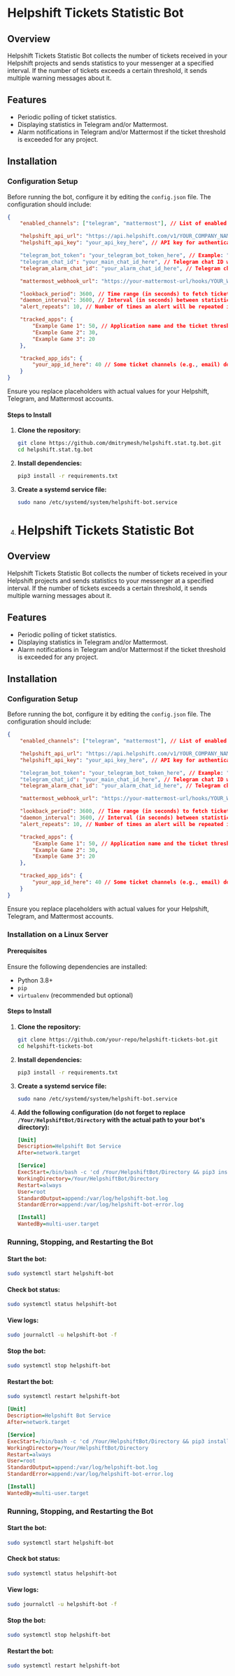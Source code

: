 # Helpshift Tickets Statistic Bot

## Overview
Helpshift Tickets Statistic Bot collects the number of tickets received in your Helpshift projects and sends statistics to your messenger at a specified interval. If the number of tickets exceeds a certain threshold, it sends multiple warning messages about it.

## Features
- Periodic polling of ticket statistics.
- Displaying statistics in Telegram and/or Mattermost.
- Alarm notifications in Telegram and/or Mattermost if the ticket threshold is exceeded for any project.

## Installation

### Configuration Setup
Before running the bot, configure it by editing the `config.json` file. The configuration should include:

```json
{
    "enabled_channels": ["telegram", "mattermost"], // List of enabled messaging channels

    "helpshift_api_url": "https://api.helpshift.com/v1/YOUR_COMPANY_NAME/issues", // Helpshift API endpoint for fetching ticket statistics (replace YOUR_COMPANY_NAME)
    "helpshift_api_key": "your_api_key_here", // API key for authentication with Helpshift (see [API Key Management](https://support.helpshift.com/hc/en/13-helpshift-technical-support/faq/769-in-app-support-guide-api-key-management/#1.-finding-your-api-keys))

    "telegram_bot_token": "your_telegram_bot_token_here", // Example: "bot552154641:ADGMGav2RYsV2G0QLs4TTelPoKdjT2Dkqvy" (see [Telegram Bot Guide](https://core.telegram.org/bots/tutorial))
    "telegram_chat_id": "your_main_chat_id_here", // Telegram chat ID where statistics are sent
    "telegram_alarm_chat_id": "your_alarm_chat_id_here", // Telegram chat ID for alarm notifications

    "mattermost_webhook_url": "https://your-mattermost-url/hooks/YOUR_WEBHOOK_ID", // Mattermost webhook for sending messages

    "lookback_period": 3600, // Time range (in seconds) to fetch ticket statistics
    "daemon_interval": 3600, // Interval (in seconds) between statistic updates
    "alert_repeats": 10, // Number of times an alert will be repeated if the threshold is exceeded

    "tracked_apps": {
        "Example Game 1": 50, // Application name and the ticket threshold for alerts (find app names in the Helpshift admin panel)
        "Example Game 2": 30,
        "Example Game 3": 20
    },

    "tracked_app_ids": {
        "your_app_id_here": 40 // Some ticket channels (e.g., email) don’t belong to any app; IDs look like "yourcompanyname_app_20160528241804559-5w0e487e221f35h" (see [Helpshift API Docs](https://apidocs.helpshift.com/) and send get issues request to obtain app_ids)
    }
}
```

Ensure you replace placeholders with actual values for your Helpshift, Telegram, and Mattermost accounts.

#### Steps to Install
1. **Clone the repository:**
   ```sh
   git clone https://github.com/dmitrymesh/helpshift.stat.tg.bot.git
   cd helpshift.stat.tg.bot
   ```
2. **Install dependencies:**
   ```sh
   pip3 install -r requirements.txt
   ```
3. **Create a systemd service file:**
   ```sh
   sudo nano /etc/systemd/system/helpshift-bot.service
   ```
4. # Helpshift Tickets Statistic Bot

## Overview
Helpshift Tickets Statistic Bot collects the number of tickets received in your Helpshift projects and sends statistics to your messenger at a specified interval. If the number of tickets exceeds a certain threshold, it sends multiple warning messages about it.

## Features
- Periodic polling of ticket statistics.
- Displaying statistics in Telegram and/or Mattermost.
- Alarm notifications in Telegram and/or Mattermost if the ticket threshold is exceeded for any project.

## Installation

### Configuration Setup
Before running the bot, configure it by editing the `config.json` file. The configuration should include:

```json
{
    "enabled_channels": ["telegram", "mattermost"], // List of enabled messaging channels

    "helpshift_api_url": "https://api.helpshift.com/v1/YOUR_COMPANY_NAME/issues", // Helpshift API endpoint for fetching ticket statistics (replace YOUR_COMPANY_NAME)
    "helpshift_api_key": "your_api_key_here", // API key for authentication with Helpshift (see [API Key Management](https://support.helpshift.com/hc/en/13-helpshift-technical-support/faq/769-in-app-support-guide-api-key-management/#1.-finding-your-api-keys))

    "telegram_bot_token": "your_telegram_bot_token_here", // Example: "bot552154641:ADGMGav2RYsV2G0QLs4TTelPoKdjT2Dkqvy" (see [Telegram Bot Guide](https://core.telegram.org/bots/tutorial))
    "telegram_chat_id": "your_main_chat_id_here", // Telegram chat ID where statistics are sent
    "telegram_alarm_chat_id": "your_alarm_chat_id_here", // Telegram chat ID for alarm notifications

    "mattermost_webhook_url": "https://your-mattermost-url/hooks/YOUR_WEBHOOK_ID", // Mattermost webhook for sending messages

    "lookback_period": 3600, // Time range (in seconds) to fetch ticket statistics
    "daemon_interval": 3600, // Interval (in seconds) between statistic updates
    "alert_repeats": 10, // Number of times an alert will be repeated if the threshold is exceeded

    "tracked_apps": {
        "Example Game 1": 50, // Application name and the ticket threshold for alerts (find app names in the Helpshift admin panel)
        "Example Game 2": 30,
        "Example Game 3": 20
    },

    "tracked_app_ids": {
        "your_app_id_here": 40 // Some ticket channels (e.g., email) don’t belong to any app; IDs look like "yourcompanyname_app_20160528241804559-5w0e487e221f35h" (see [Helpshift API Docs](https://apidocs.helpshift.com/))
    }
}
```

Ensure you replace placeholders with actual values for your Helpshift, Telegram, and Mattermost accounts. 

### Installation on a Linux Server

#### Prerequisites
Ensure the following dependencies are installed:
- Python 3.8+
- `pip`
- `virtualenv` (recommended but optional)

#### Steps to Install
1. **Clone the repository:**
   ```sh
   git clone https://github.com/your-repo/helpshift-tickets-bot.git
   cd helpshift-tickets-bot
   ```
2. **Install dependencies:**
   ```sh
   pip3 install -r requirements.txt
   ```
3. **Create a systemd service file:**
   ```sh
   sudo nano /etc/systemd/system/helpshift-bot.service
   ```
4. **Add the following configuration (do not forget to replace `/Your/HelpshiftBot/Directory` with the actual path to your bot's directory):**
   ```ini
   [Unit]
   Description=Helpshift Bot Service
   After=network.target

   [Service]
   ExecStart=/bin/bash -c 'cd /Your/HelpshiftBot/Directory && pip3 install -r requirements.txt --quiet && python3 bot_daemon.py'
   WorkingDirectory=/Your/HelpshiftBot/Directory
   Restart=always
   User=root
   StandardOutput=append:/var/log/helpshift-bot.log
   StandardError=append:/var/log/helpshift-bot-error.log

   [Install]
   WantedBy=multi-user.target
   ```

### Running, Stopping, and Restarting the Bot

#### Start the bot:
```sh
sudo systemctl start helpshift-bot
```

#### Check bot status:
```sh
sudo systemctl status helpshift-bot
```

#### View logs:
```sh
sudo journalctl -u helpshift-bot -f
```

#### Stop the bot:
```sh
sudo systemctl stop helpshift-bot
```

#### Restart the bot:
```sh
sudo systemctl restart helpshift-bot
```

   ```ini
   [Unit]
   Description=Helpshift Bot Service
   After=network.target

   [Service]
   ExecStart=/bin/bash -c 'cd /Your/HelpshiftBot/Directory && pip3 install -r requirements.txt --quiet && python3 bot_daemon.py'
   WorkingDirectory=/Your/HelpshiftBot/Directory
   Restart=always
   User=root
   StandardOutput=append:/var/log/helpshift-bot.log
   StandardError=append:/var/log/helpshift-bot-error.log

   [Install]
   WantedBy=multi-user.target
   ```

### Running, Stopping, and Restarting the Bot

#### Start the bot:
```sh
sudo systemctl start helpshift-bot
```

#### Check bot status:
```sh
sudo systemctl status helpshift-bot
```

#### View logs:
```sh
sudo journalctl -u helpshift-bot -f
```

#### Stop the bot:
```sh
sudo systemctl stop helpshift-bot
```

#### Restart the bot:
```sh
sudo systemctl restart helpshift-bot
```